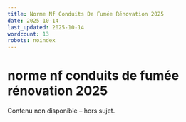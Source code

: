 ```yaml
---
title: Norme Nf Conduits De Fumée Rénovation 2025
date: 2025-10-14
last_updated: 2025-10-14
wordcount: 13
robots: noindex
---
```


# norme nf conduits de fumée rénovation 2025

Contenu non disponible – hors sujet.